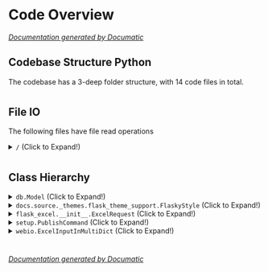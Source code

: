 # Code Overview

[_Documentation generated by Documatic_](https://www.documatic.com)

<!---Documatic-section-Codebase Structure Python-start--->
## Codebase Structure Python

The codebase has a 3-deep folder structure,
                with 14 code files in total.

# #
<!---Documatic-section-Codebase Structure Python-end--->

<!---Documatic-section-File IO-start--->
## File IO

<!---Documatic-block-file_io-start--->
The following files have file read operations

<!---Documatic-block-/-start--->
<details>
	<summary><code>/</code> (Click to Expand!)</summary>

* setup
</details>
<!---Documatic-block-/-end--->
<!---Documatic-block-file_io-end--->

# #
<!---Documatic-section-File IO-end--->

<!---Documatic-section-Class Hierarchy-start--->
## Class Hierarchy

<!---Documatic-block-db.Model-start--->
<details>
	<summary><code>db.Model</code> (Click to Expand!)</summary>

* examples.database_example.Category
* examples.database_example.Post
* examples.database_example_formatted.Category
* examples.database_example_formatted.Post
* tests.testapp.Category
* tests.testapp.Post
</details>
<!---Documatic-block-db.Model-end--->

<!---Documatic-block-docs.source._themes.flask_theme_support.FlaskyStyle-start--->
<details>
	<summary><code>docs.source._themes.flask_theme_support.FlaskyStyle</code> (Click to Expand!)</summary>

* docs.source._themes.flask_theme_support.FlaskyStyle
</details>
<!---Documatic-block-docs.source._themes.flask_theme_support.FlaskyStyle-end--->

<!---Documatic-block-flask_excel.__init__.ExcelRequest-start--->
<details>
	<summary><code>flask_excel.__init__.ExcelRequest</code> (Click to Expand!)</summary>

* flask_excel.__init__.ExcelRequest
</details>
<!---Documatic-block-flask_excel.__init__.ExcelRequest-end--->

<!---Documatic-block-setup.PublishCommand-start--->
<details>
	<summary><code>setup.PublishCommand</code> (Click to Expand!)</summary>

* setup.PublishCommand
</details>
<!---Documatic-block-setup.PublishCommand-end--->

<!---Documatic-block-webio.ExcelInputInMultiDict-start--->
<details>
	<summary><code>webio.ExcelInputInMultiDict</code> (Click to Expand!)</summary>

* flask_excel.__init__.ExcelRequest
</details>
<!---Documatic-block-webio.ExcelInputInMultiDict-end--->

# #
<!---Documatic-section-Class Hierarchy-end--->

[_Documentation generated by Documatic_](https://www.documatic.com)